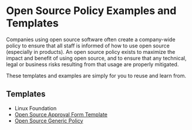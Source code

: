 # Open Source Policy Examples and Templates

Companies using open source software often create a company-wide policy to ensure that all staff is informed of how to use open source (especially in products). An open source policy exists to maximize the impact and benefit of using open source, and to ensure that any technical, legal or business risks resulting from that usage are properly mitigated.

These templates and examples are simply for you to reuse and learn from.

## Templates

* Linux Foundation
 * [Open Source Approval Form Template](https://github.com/todogroup/policies/blob/master/linuxfoundation/lf_compliance_approval.pdf)
 * [Open Source Generic Policy](https://github.com/todogroup/policies/blob/master/linuxfoundation/lf_compliance_generic_policy.pdf)
